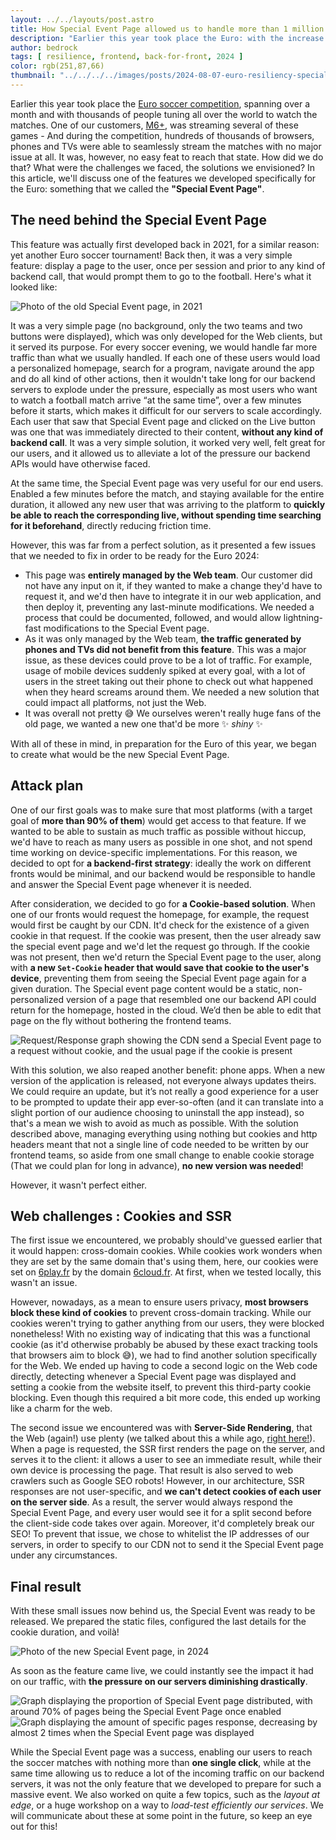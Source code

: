 ```yaml
---
layout: ../../layouts/post.astro
title: How Special Event Page allowed us to handle more than 1 million of users
description: "Earlier this year took place the Euro: with the increase of traffic that was expected, we developed a way to both enhance user experience, allowing them to access easier than ever their soccer match, and protect our backend servers at the same time. But how did we do that ?"
author: bedrock 
tags: [ resilience, frontend, back-for-front, 2024 ]
color: rgb(251,87,66)
thumbnail: "../../../../images/posts/2024-08-07-euro-resiliency-special-event-page/Euro2024.png"
---
```


Earlier this year took place the [Euro soccer competition](https://www.uefa.com/euro2024/), spanning over a month and with thousands of people tuning all over the world to watch the matches. One of our customers, [M6+](https://www.6play.fr/), was streaming several of these games - And during the competition, hundreds of thousands of browsers, phones and TVs were able to seamlessly stream the matches with no major issue at all. It was, however, no easy feat to reach that state. How did we do that? What were the challenges we faced, the solutions we envisioned? In this article, we'll discuss one of the features we developed specifically for the Euro: something that we called the **"Special Event Page"**.

## The need behind the Special Event Page

This feature was actually first developed back in 2021, for a similar reason: yet another Euro soccer tournament! Back then, it was a very simple feature: display a page to the user, once per session and prior to any kind of backend call, that would prompt them to go to the football. Here's what it looked like:

![Photo of the old Special Event page, in 2021](../../../../images/posts/2024-08-07-euro-resiliency-special-event-page/Old_SEP.png)

It was a very simple page (no background, only the two teams and two buttons were displayed), which was only developed for the Web clients, but it served its purpose.
For every soccer evening, we would handle far more traffic than what we usually handled. If each one of these users would load a personalized homepage, search for a program, navigate around the app and do all kind of other actions, then it wouldn't take long for our backend servers to explode under the pressure, especially as most users who want to watch a football match arrive “at the same time”, over a few minutes before it starts, which makes it difficult for our servers to scale accordingly. Each user that saw that Special Event page and clicked on the Live button was one that was immediately directed to their content, **without any kind of backend call**. It was a very simple solution, it worked very well, felt great for our users, and it allowed us to alleviate a lot of the pressure our backend APIs would have otherwise faced.

At the same time, the Special Event page was very useful for our end users. Enabled a few minutes before the match, and staying available for the entire duration, it allowed any new user that was arriving to the platform to **quickly be able to reach the corresponding live, without spending time searching for it beforehand**, directly reducing friction time.

However, this was far from a perfect solution, as it presented a few issues that we needed to fix in order to be ready for the Euro 2024:
- This page was **entirely managed by the Web team**. Our customer did not have any input on it, if they wanted to make a change they'd have to request it, and we'd then have to integrate it in our web application, and then deploy it, preventing any last-minute modifications. We needed a process that could be documented, followed, and would allow lightning-fast modifications to the Special Event page.
- As it was only managed by the Web team, **the traffic generated by phones and TVs did not benefit from this feature**. This was a major issue, as these devices could prove to be a lot of traffic. For example, usage of mobile devices suddenly spiked at every goal, with a lot of users in the street taking out their phone to check out what happened when they heard screams around them. We needed a new solution that could impact all platforms, not just the Web.
- It was overall not pretty 😅 We ourselves weren't really huge fans of the old page, we wanted a new one that'd be more ✨ *shiny* ✨

With all of these in mind, in preparation for the Euro of this year, we began to create what would be the new Special Event Page.

## Attack plan

One of our first goals was to make sure that most platforms (with a target goal of **more than 90% of them**) would get access to that feature. If we wanted to be able to sustain as much traffic as possible without hiccup, we'd have to reach as many users as possible in one shot, and not spend time working on device-specific implementations. For this reason, we decided to opt for **a backend-first strategy**: ideally the work on different fronts would be minimal, and our backend would be responsible to handle and answer the Special Event page whenever it is needed.

After consideration, we decided to go for **a Cookie-based solution**. When one of our fronts would request the homepage, for example, the request would first be caught by our CDN. It'd check for the existence of a given cookie in that request. If the cookie was present, then the user already saw the special event page and we'd let the request go through. If the cookie was not present, then we'd return the Special Event page to the user, along with **a new `Set-Cookie` header that would save that cookie to the user's device**, preventing them from seeing the Special Event page again for a given duration.
The Special event page content would be a static, non-personalized version of a page that resembled one our backend API could return for the homepage, hosted in the cloud. We’d then be able to edit that page on the fly without bothering the frontend teams.

![Request/Response graph showing the CDN send a Special Event page to a request without cookie, and the usual page if the cookie is present](../../../../images/posts/2024-08-07-euro-resiliency-special-event-page/Request_Response_graph.png)

With this solution, we also reaped another benefit: phone apps. When a new version of the application is released, not everyone always updates theirs. We could require an update, but it’s not really a good experience for a user to be prompted to update their app ever-so-often (and it can translate into a slight portion of our audience choosing to uninstall the app instead), so that's a mean we wish to avoid as much as possible. With the solution described above, managing everything using nothing but cookies and http headers meant that not a single line of code needed to be written by our frontend teams, so aside from one small change to enable cookie storage (That we could plan for long in advance), **no new version was needed**!

However, it wasn't perfect either.

## Web challenges : Cookies and SSR

The first issue we encountered, we probably should've guessed earlier that it would happen: cross-domain cookies. While cookies work wonders when they are set by the same domain that's using them, here, our cookies were set on [6play.fr](https://www.6play.fr/) by the domain [6cloud.fr](https://layout.6cloud.fr). At first, when we tested locally, this wasn't an issue.

However, nowadays, as a mean to ensure users privacy, **most browsers block these kind of cookies** to prevent cross-domain tracking. While our cookies weren't trying to gather anything from our users, they were blocked nonetheless! With no existing way of indicating that this was a functional cookie (as it'd otherwise probably be abused by these exact tracking tools that browsers aim to block 😅), we had to find another solution specifically for the Web. We ended up having to code a second logic on the Web code directly, detecting whenever a Special Event page was displayed and setting a cookie from the website itself, to prevent this third-party cookie blocking. Even though this required a bit more code, this ended up working like a charm for the web.

The second issue we encountered was with **Server-Side Rendering**, that the Web (again!) use plenty (we talked about this a while ago, [right here!](https://tech.bedrockstreaming.com/2017/05/17/spa-mode-isomorphism-js)). When a page is requested, the SSR first renders the page on the server, and serves it to the client: it allows a user to see an immediate result, while their own device is processing the page. That result is also served to web crawlers such as Google SEO robots! However, in our architecture, SSR responses are not user-specific, and **we can't detect cookies of each user on the server side**. As a result, the server would always respond the Special Event Page, and every user would see it for a split second before the client-side code takes over again. Moreover, it'd completely break our SEO! To prevent that issue, we chose to whitelist the IP addresses of our servers, in order to specify to our CDN not to send it the Special Event page under any circumstances.

## Final result

With these small issues now behind us, the Special Event was ready to be released. We prepared the static files, configured the last details for the cookie duration, and voilà!

![Photo of the new Special Event page, in 2024](../../../../images/posts/2024-08-07-euro-resiliency-special-event-page/New_SEP.png)

As soon as the feature came live, we could instantly see the impact it had on our traffic, with **the pressure on our servers diminishing drastically**.

![Graph displaying the proportion of Special Event page distributed, with around 70% of pages being the Special Event Page once enabled](../../../../images/posts/2024-08-07-euro-resiliency-special-event-page/SEP_graph_effic.png)
![Graph displaying the amount of specific pages response, decreasing by almost 2 times when the Special Event page was displayed](../../../../images/posts/2024-08-07-euro-resiliency-special-event-page/SEP_response_decrease.png)

While the Special Event page was a success, enabling our users to reach the soccer matches with nothing more than **one single click**, while at the same time allowing us to reduce a lot of the incoming traffic on our backend servers, it was not the only feature that we developed to prepare for such a massive event. We also worked on quite a few topics, such as the *layout at edge*, or a huge workshop on a way to *load-test efficiently our services*. We will communicate about these at some point in the future, so keep an eye out for this!


